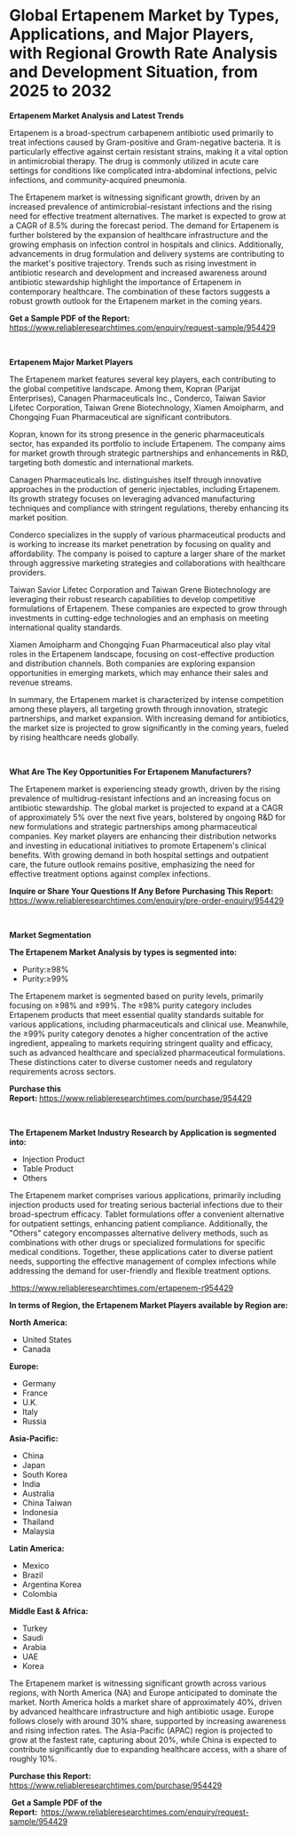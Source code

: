 <p><h1>Global Ertapenem Market by Types, Applications, and Major Players, with Regional Growth Rate Analysis and Development Situation, from 2025 to 2032</h1></p><p><strong>Ertapenem Market Analysis and Latest Trends</strong></p>
<p><p>Ertapenem is a broad-spectrum carbapenem antibiotic used primarily to treat infections caused by Gram-positive and Gram-negative bacteria. It is particularly effective against certain resistant strains, making it a vital option in antimicrobial therapy. The drug is commonly utilized in acute care settings for conditions like complicated intra-abdominal infections, pelvic infections, and community-acquired pneumonia.</p><p>The Ertapenem market is witnessing significant growth, driven by an increased prevalence of antimicrobial-resistant infections and the rising need for effective treatment alternatives. The market is expected to grow at a CAGR of 8.5% during the forecast period. The demand for Ertapenem is further bolstered by the expansion of healthcare infrastructure and the growing emphasis on infection control in hospitals and clinics. Additionally, advancements in drug formulation and delivery systems are contributing to the market's positive trajectory. Trends such as rising investment in antibiotic research and development and increased awareness around antibiotic stewardship highlight the importance of Ertapenem in contemporary healthcare. The combination of these factors suggests a robust growth outlook for the Ertapenem market in the coming years.</p></p>
<p><strong>Get a Sample PDF of the Report:&nbsp;</strong> <a href="https://www.reliableresearchtimes.com/enquiry/request-sample/954429?utm_campaign=2629&utm_medium=2&utm_source=Github&utm_content=ia&utm_term=18042025&utm_id=ertapenem">https://www.reliableresearchtimes.com/enquiry/request-sample/954429</a></p>
<p>&nbsp;</p>
<p><strong>Ertapenem Major Market Players</strong></p>
<p><p>The Ertapenem market features several key players, each contributing to the global competitive landscape. Among them, Kopran (Parijat Enterprises), Canagen Pharmaceuticals Inc., Conderco, Taiwan Savior Lifetec Corporation, Taiwan Grene Biotechnology, Xiamen Amoipharm, and Chongqing Fuan Pharmaceutical are significant contributors.</p><p>Kopran, known for its strong presence in the generic pharmaceuticals sector, has expanded its portfolio to include Ertapenem. The company aims for market growth through strategic partnerships and enhancements in R&D, targeting both domestic and international markets.</p><p>Canagen Pharmaceuticals Inc. distinguishes itself through innovative approaches in the production of generic injectables, including Ertapenem. Its growth strategy focuses on leveraging advanced manufacturing techniques and compliance with stringent regulations, thereby enhancing its market position.</p><p>Conderco specializes in the supply of various pharmaceutical products and is working to increase its market penetration by focusing on quality and affordability. The company is poised to capture a larger share of the market through aggressive marketing strategies and collaborations with healthcare providers.</p><p>Taiwan Savior Lifetec Corporation and Taiwan Grene Biotechnology are leveraging their robust research capabilities to develop competitive formulations of Ertapenem. These companies are expected to grow through investments in cutting-edge technologies and an emphasis on meeting international quality standards.</p><p>Xiamen Amoipharm and Chongqing Fuan Pharmaceutical also play vital roles in the Ertapenem landscape, focusing on cost-effective production and distribution channels. Both companies are exploring expansion opportunities in emerging markets, which may enhance their sales and revenue streams.</p><p>In summary, the Ertapenem market is characterized by intense competition among these players, all targeting growth through innovation, strategic partnerships, and market expansion. With increasing demand for antibiotics, the market size is projected to grow significantly in the coming years, fueled by rising healthcare needs globally.</p></p>
<p>&nbsp;</p>
<p><strong>What Are The Key Opportunities For Ertapenem Manufacturers?</strong></p>
<p><p>The Ertapenem market is experiencing steady growth, driven by the rising prevalence of multidrug-resistant infections and an increasing focus on antibiotic stewardship. The global market is projected to expand at a CAGR of approximately 5% over the next five years, bolstered by ongoing R&D for new formulations and strategic partnerships among pharmaceutical companies. Key market players are enhancing their distribution networks and investing in educational initiatives to promote Ertapenem's clinical benefits. With growing demand in both hospital settings and outpatient care, the future outlook remains positive, emphasizing the need for effective treatment options against complex infections.</p></p>
<p><strong>Inquire or Share Your Questions If Any Before Purchasing This Report:</strong> <a href="https://www.reliableresearchtimes.com/enquiry/pre-order-enquiry/954429?utm_campaign=2629&utm_medium=2&utm_source=Github&utm_content=ia&utm_term=18042025&utm_id=ertapenem">https://www.reliableresearchtimes.com/enquiry/pre-order-enquiry/954429</a></p>
<p>&nbsp;</p>
<p><strong>Market Segmentation</strong></p>
<p><strong>The Ertapenem Market Analysis by types is segmented into:</strong></p>
<p><ul><li>Purity:≥98%</li><li>Purity:≥99%</li></ul></p>
<p><p>The Ertapenem market is segmented based on purity levels, primarily focusing on ≥98% and ≥99%. The ≥98% purity category includes Ertapenem products that meet essential quality standards suitable for various applications, including pharmaceuticals and clinical use. Meanwhile, the ≥99% purity category denotes a higher concentration of the active ingredient, appealing to markets requiring stringent quality and efficacy, such as advanced healthcare and specialized pharmaceutical formulations. These distinctions cater to diverse customer needs and regulatory requirements across sectors.</p></p>
<p><strong>Purchase this Report:&nbsp;</strong><a href="https://www.reliableresearchtimes.com/purchase/954429?utm_campaign=2629&utm_medium=2&utm_source=Github&utm_content=ia&utm_term=18042025&utm_id=ertapenem">https://www.reliableresearchtimes.com/purchase/954429</a></p>
<p>&nbsp;</p>
<p><strong>The Ertapenem Market Industry Research by Application is segmented into:</strong></p>
<p><ul><li>Injection Product</li><li>Table Product</li><li>Others</li></ul></p>
<p><p>The Ertapenem market comprises various applications, primarily including injection products used for treating serious bacterial infections due to their broad-spectrum efficacy. Tablet formulations offer a convenient alternative for outpatient settings, enhancing patient compliance. Additionally, the "Others" category encompasses alternative delivery methods, such as combinations with other drugs or specialized formulations for specific medical conditions. Together, these applications cater to diverse patient needs, supporting the effective management of complex infections while addressing the demand for user-friendly and flexible treatment options.</p></p>
<p><a href="https://www.reliableresearchtimes.com/ertapenem-r954429?utm_campaign=2629&utm_medium=2&utm_source=Github&utm_content=ia&utm_term=18042025&utm_id=ertapenem">&nbsp;https://www.reliableresearchtimes.com/ertapenem-r954429</a></p>
<p><strong>In terms of Region, the Ertapenem Market Players available by Region are:</strong></p>
<p>
    <p> <strong> North America: </strong>
        <ul>
            <li>United States</li>
            <li>Canada</li>
        </ul>
        </p> 
    <p> <strong> Europe: </strong>
        <ul>
            <li>Germany</li>
            <li>France</li>
            <li>U.K.</li>
            <li>Italy</li>
            <li>Russia</li>
        </ul>
        </p> 
    <p> <strong> Asia-Pacific: </strong>
        <ul>
            <li>China</li>
            <li>Japan</li>
            <li>South Korea</li>
            <li>India</li>
            <li>Australia</li>
            <li>China Taiwan</li>
            <li>Indonesia</li>
            <li>Thailand</li>
            <li>Malaysia</li>
        </ul>
        </p> 
    <p> <strong> Latin America: </strong>
        <ul>
            <li>Mexico</li>
            <li>Brazil</li>
            <li>Argentina Korea</li>
            <li>Colombia</li>
        </ul>
        </p> 
    <p> <strong> Middle East & Africa: </strong>
        <ul>
            <li>Turkey</li>
            <li>Saudi</li>
            <li>Arabia</li>
            <li>UAE</li>
            <li>Korea</li>
        </ul>
    </p>
    </p>
<p><p>The Ertapenem market is witnessing significant growth across various regions, with North America (NA) and Europe anticipated to dominate the market. North America holds a market share of approximately 40%, driven by advanced healthcare infrastructure and high antibiotic usage. Europe follows closely with around 30% share, supported by increasing awareness and rising infection rates. The Asia-Pacific (APAC) region is projected to grow at the fastest rate, capturing about 20%, while China is expected to contribute significantly due to expanding healthcare access, with a share of roughly 10%.</p></p>
<p><strong>Purchase this Report: </strong><a href="https://www.reliableresearchtimes.com/purchase/954429?utm_campaign=2629&utm_medium=2&utm_source=Github&utm_content=ia&utm_term=18042025&utm_id=ertapenem">https://www.reliableresearchtimes.com/purchase/954429</a></p>
<p>&nbsp;<strong>Get a Sample PDF of the Report:&nbsp;&nbsp;</strong><a href="https://www.reliableresearchtimes.com/enquiry/request-sample/954429?utm_campaign=2629&utm_medium=2&utm_source=Github&utm_content=ia&utm_term=18042025&utm_id=ertapenem">https://www.reliableresearchtimes.com/enquiry/request-sample/954429</a></p>
<p><strong></strong></p>
<p><p></p><p></p><p></p></p>
